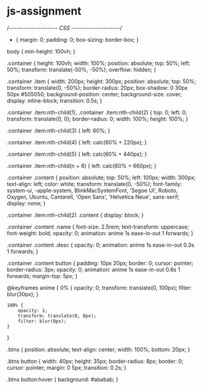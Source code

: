 # js-assignment
/*-------------------- CSS --------------------*/
* {
    margin: 0;
    padding: 0;
    box-sizing: border-box;
}

body {
    min-height: 100vh;
}

.container {
    height: 100vh;
    width: 100%;
    position: absolute;
    top: 50%;
    left: 50%;
    transform: translate(-50%, -50%);
    overflow: hidden;
}

.container .item {
    width: 200px;
    height: 300px;
    position: absolute;
    top: 50%;
    transform: translate(0, -50%);
    border-radius: 20px;
    box-shadow: 0 30px 50px #505050;
    background-position: center;
    background-size: cover;
    display: inline-block;
    transition: 0.5s;
}

.container .item:nth-child(1),
.container .item:nth-child(2) {
    top: 0;
    left: 0;
    transform: translate(0, 0);
    border-radius: 0;
    width: 100%;
    height: 100%;
}

.container .item:nth-child(3) {
    left: 60%;
}

.container .item:nth-child(4) {
    left: calc(60% + 220px);
}

.container .item:nth-child(5) {
    left: calc(60% + 440px);
}

.container .item:nth-child(n + 6) {
    left: calc(60% + 660px);
}

.container .content {
    position: absolute;
    top: 50%;
    left: 100px;
    width: 300px;
    text-align: left;
    color: white;
    transform: translate(0, -50%);
    font-family: system-ui, -apple-system, BlinkMacSystemFont, 'Segoe UI', Roboto, Oxygen, Ubuntu, Cantarell, 'Open Sans', 'Helvetica Neue', sans-serif;
    display: none;
}

.container .item:nth-child(2) .content {
    display: block;
}

.container .content .name {
    font-size: 2.5rem;
    text-transform: uppercase;
    font-weight: bold;
    opacity: 0;
    animation: anime 1s ease-in-out 1 forwards;
}

.container .content .desc {
    opacity: 0;
    animation: anime 1s ease-in-out 0.3s 1 forwards;
}

.container .content button {
    padding: 10px 20px;
    border: 0;
    cursor: pointer;
    border-radius: 3px;
    opacity: 0;
    animation: anime 1s ease-in-out 0.6s 1 forwards;
    margin-top: 5px;
}

@keyframes anime {
    0% {
        opacity: 0;
        transform: translate(0, 100px);
        filter: blur(30px);
    }

    100% {
        opacity: 1;
        transform: translate(0, 0px);
        filter: blur(0px);
    }
}


.btns {
    position: absolute;
    text-align: center;
    width: 100%;
    bottom: 20px;
}

.btns button {
    width: 40px;
    height: 35px;
    border-radius: 8px;
    border: 0;
    cursor: pointer;
    margin: 0 5px;
    transition: 0.2s;
}

.btns button:hover {
    background: #ababab;
}    
